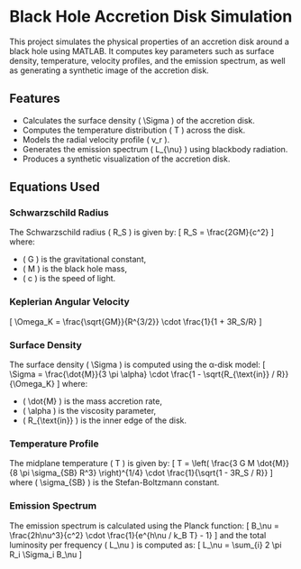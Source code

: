 # Black Hole Accretion Disk Simulation

This project simulates the physical properties of an accretion disk around a black hole using MATLAB. It computes key parameters such as surface density, temperature, velocity profiles, and the emission spectrum, as well as generating a synthetic image of the accretion disk.

## Features
- Calculates the surface density \( \Sigma \) of the accretion disk.
- Computes the temperature distribution \( T \) across the disk.
- Models the radial velocity profile \( v_r \).
- Generates the emission spectrum \( L_{\nu} \) using blackbody radiation.
- Produces a synthetic visualization of the accretion disk.

## Equations Used

### Schwarzschild Radius
The Schwarzschild radius \( R_S \) is given by:
\[
R_S = \frac{2GM}{c^2}
\]
where:
- \( G \) is the gravitational constant,
- \( M \) is the black hole mass,
- \( c \) is the speed of light.

### Keplerian Angular Velocity
\[
\Omega_K = \frac{\sqrt{GM}}{R^{3/2}} \cdot \frac{1}{1 + 3R_S/R}
\]

### Surface Density
The surface density \( \Sigma \) is computed using the α-disk model:
\[
\Sigma = \frac{\dot{M}}{3 \pi \alpha} \cdot \frac{1 - \sqrt{R_{\text{in}} / R}}{\Omega_K}
\]
where:
- \( \dot{M} \) is the mass accretion rate,
- \( \alpha \) is the viscosity parameter,
- \( R_{\text{in}} \) is the inner edge of the disk.

### Temperature Profile
The midplane temperature \( T \) is given by:
\[
T = \left( \frac{3 G M \dot{M}}{8 \pi \sigma_{SB} R^3} \right)^{1/4} \cdot \frac{1}{\sqrt{1 - 3R_S / R}}
\]
where \( \sigma_{SB} \) is the Stefan-Boltzmann constant.

### Emission Spectrum
The emission spectrum is calculated using the Planck function:
\[
B_\nu = \frac{2h\nu^3}{c^2} \cdot \frac{1}{e^{h\nu / k_B T} - 1}
\]
and the total luminosity per frequency \( L_\nu \) is computed as:
\[
L_\nu = \sum_{i} 2 \pi R_i \Sigma_i B_\nu
\]




